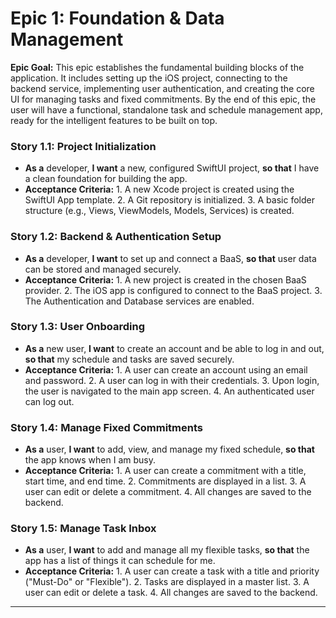 # Epic 1: Foundation & Data Management
**Epic Goal:** This epic establishes the fundamental building blocks of the application. It includes setting up the iOS project, connecting to the backend service, implementing user authentication, and creating the core UI for managing tasks and fixed commitments. By the end of this epic, the user will have a functional, standalone task and schedule management app, ready for the intelligent features to be built on top.

### Story 1.1: Project Initialization
* **As a** developer, **I want** a new, configured SwiftUI project, **so that** I have a clean foundation for building the app.
* **Acceptance Criteria:** 1. A new Xcode project is created using the SwiftUI App template. 2. A Git repository is initialized. 3. A basic folder structure (e.g., Views, ViewModels, Models, Services) is created.

### Story 1.2: Backend & Authentication Setup
* **As a** developer, **I want** to set up and connect a BaaS, **so that** user data can be stored and managed securely.
* **Acceptance Criteria:** 1. A new project is created in the chosen BaaS provider. 2. The iOS app is configured to connect to the BaaS project. 3. The Authentication and Database services are enabled.

### Story 1.3: User Onboarding
* **As a** new user, **I want** to create an account and be able to log in and out, **so that** my schedule and tasks are saved securely.
* **Acceptance Criteria:** 1. A user can create an account using an email and password. 2. A user can log in with their credentials. 3. Upon login, the user is navigated to the main app screen. 4. An authenticated user can log out.

### Story 1.4: Manage Fixed Commitments
* **As a** user, **I want** to add, view, and manage my fixed schedule, **so that** the app knows when I am busy.
* **Acceptance Criteria:** 1. A user can create a commitment with a title, start time, and end time. 2. Commitments are displayed in a list. 3. A user can edit or delete a commitment. 4. All changes are saved to the backend.

### Story 1.5: Manage Task Inbox
* **As a** user, **I want** to add and manage all my flexible tasks, **so that** the app has a list of things it can schedule for me.
* **Acceptance Criteria:** 1. A user can create a task with a title and priority ("Must-Do" or "Flexible"). 2. Tasks are displayed in a master list. 3. A user can edit or delete a task. 4. All changes are saved to the backend.

---